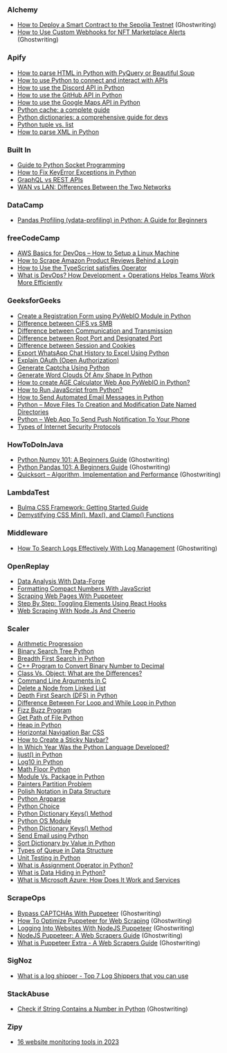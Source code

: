 ### Alchemy
- [How to Deploy a Smart Contract to the Sepolia Testnet](https://docs.alchemy.com/docs/how-to-deploy-a-smart-contract-to-the-sepolia-testnet) (Ghostwriting)
- [How to Use Custom Webhooks for NFT Marketplace Alerts](https://docs.alchemy.com/docs/how-to-use-custom-webhooks-for-nft-marketplace-alerts) (Ghostwriting)

### Apify
- [How to parse HTML in Python with PyQuery or Beautiful Soup](https://blog.apify.com/how-to-parse-html-in-python/)
- [How to use Python to connect and interact with APIs](https://blog.apify.com/python-and-apis/)
- [How to use the Discord API in Python](https://blog.apify.com/python-discord-api/)
- [How to use the GitHub API in Python](https://blog.apify.com/python-github-api/)
- [How to use the Google Maps API in Python](https://blog.apify.com/google-maps-api-python/)
- [Python cache: a complete guide](https://blog.apify.com/python-cache-complete-guide/)
- [Python dictionaries: a comprehensive guide for devs](https://blog.apify.com/python-dictionaries-ultimate-guide/)
- [Python tuple vs. list](https://blog.apify.com/python-tuple-vs-list/)
- [How to parse XML in Python](https://blog.apify.com/python-parse-xml/)

### Built In
- [Guide to Python Socket Programming](https://builtin.com/data-science/python-socket)
- [How to Fix KeyError Exceptions in Python](https://builtin.com/data-science/keyerror-python)
- [GraphQL vs REST APIs](https://builtin.com/software-engineering-perspectives/graphql-vs-rest)
- [WAN vs LAN: Differences Between the Two Networks](https://builtin.com/software-engineering-perspectives/wan-vs-lan)

### DataCamp
- [Pandas Profiling (ydata-profiling) in Python: A Guide for Beginners](https://www.datacamp.com/tutorial/pandas-profiling-ydata-profiling-in-python-guide)

### freeCodeCamp
- [AWS Basics for DevOps – How to Setup a Linux Machine](https://www.freecodecamp.org/news/aws-basics-for-devops/)
- [How to Scrape Amazon Product Reviews Behind a Login](https://www.freecodecamp.org/news/how-to-scrape-amazon-product-reviews-behind-a-login/)
- [How to Use the TypeScript satisfies Operator](https://www.freecodecamp.org/news/typescript-satisfies-operator/)
- [What is DevOps? How Development + Operations Helps Teams Work More Efficiently](https://www.freecodecamp.org/news/how-devops-works/)

### GeeksforGeeks
- [Create a Registration Form using PyWebIO Module in Python](https://www.geeksforgeeks.org/create-a-registration-form-using-pywebio-module-in-python/)
- [Difference between CIFS vs SMB](https://www.geeksforgeeks.org/difference-between-cifs-vs-smb/)
- [Difference between Communication and Transmission](https://www.geeksforgeeks.org/difference-between-communication-and-transmission/)
- [Difference between Root Port and Designated Port](https://www.geeksforgeeks.org/difference-between-root-port-and-designated-port/)
- [Difference between Session and Cookies](https://www.geeksforgeeks.org/difference-between-session-and-cookies/)
- [Export WhatsApp Chat History to Excel Using Python](https://www.geeksforgeeks.org/export-whatsapp-chat-history-to-excel-using-python/)
- [Explain OAuth (Open Authorization)](https://www.geeksforgeeks.org/explain-oauth-open-authorization/)
- [Generate Captcha Using Python](https://www.geeksforgeeks.org/generate-captcha-using-python/)
- [Generate Word Clouds Of Any Shape In Python](https://www.geeksforgeeks.org/generate-word-clouds-of-any-shape-in-python/)
- [How to create AGE Calculator Web App PyWebIO in Python?](https://www.geeksforgeeks.org/how-to-create-age-calculator-web-app-pywebio-in-python/)
- [How to Run JavaScript from Python?](https://www.geeksforgeeks.org/how-to-run-javascript-from-python/)
- [How to Send Automated Email Messages in Python](https://www.geeksforgeeks.org/how-to-send-automated-email-messages-in-python/)
- [Python – Move Files To Creation and Modification Date Named Directories](https://www.geeksforgeeks.org/python-move-files-to-creation-and-modification-date-named-directories/)
- [Python – Web App To Send Push Notification To Your Phone](https://www.geeksforgeeks.org/python-web-app-to-send-push-notification-to-your-phone/)
- [Types of Internet Security Protocols](https://www.geeksforgeeks.org/types-of-internet-security-protocols/)

### HowToDoInJava
- [Python Numpy 101: A Beginners Guide](https://howtodoinjava.com/python/numpy/python-numpy-tutorial/) (Ghostwriting)
- [Python Pandas 101: A Beginners Guide](https://howtodoinjava.com/python/pandas/python-pandas/) (Ghostwriting)
- [Quicksort – Algorithm, Implementation and Performance](https://howtodoinjava.com/algorithm/quicksort-java-example/) (Ghostwriting)

### LambdaTest
- [Bulma CSS Framework: Getting Started Guide](https://www.lambdatest.com/blog/bulma-css-framework/)
- [Demystifying CSS Min(), Max(), and Clamp() Functions](https://www.lambdatest.com/blog/css-min-max-clamp-functions/)

### Middleware
- [How To Search Logs Effectively With Log Management](https://middleware.io/blog/search-logs-effectively-with-log-management/) (Ghostwriting)

### OpenReplay
- [Data Analysis With Data-Forge](https://blog.openreplay.com/data-analysis-with-data-forge/)
- [Formatting Compact Numbers With JavaScript](https://blog.openreplay.com/formatting-compact-numbers-with-javascript/)
- [Scraping Web Pages With Puppeteer](https://blog.openreplay.com/scraping-web-pages-with-puppeteer/)
- [Step By Step: Toggling Elements Using React Hooks](https://blog.openreplay.com/step-by-step--toggling-elements-using-react-hooks/)
- [Web Scraping With Node.Js And Cheerio](https://blog.openreplay.com/web-scraping-with-node-js-and-cheerio/)

### Scaler
- [Arithmetic Progression](https://www.scaler.com/topics/arithmetic-progression/)
- [Binary Search Tree Python](https://www.scaler.com/topics/binary-search-tree-python/)
- [Breadth First Search in Python](https://www.scaler.com/topics/breadth-first-search-python/)
- [C++ Program to Convert Binary Number to Decimal](https://www.scaler.com/topics/binary-to-decimal-in-cpp/)
- [Class Vs. Object: What are the Differences?](https://www.scaler.com/topics/difference-between-class-and-object/)
- [Command Line Arguments in C](https://www.scaler.com/topics/c/command-line-arguments-in-c/)
- [Delete a Node from Linked List](https://www.scaler.com/topics/delete-a-node-from-linked-list/)
- [Depth First Search (DFS) in Python](https://www.scaler.com/topics/dfs-python/)
- [Difference Between For Loop and While Loop in Python](https://www.scaler.com/topics/difference-between-for-and-while-loop-in-python/)
- [Fizz Buzz Program](https://www.scaler.com/topics/fizz-buzz-program/)
- [Get Path of File Python](https://www.scaler.com/topics/get-path-of-file-python/)
- [Heap in Python](https://www.scaler.com/topics/heap-in-python/)
- [Horizontal Navigation Bar CSS](https://www.scaler.com/topics/horizontal-navigation-bar-css/)
- [How to Create a Sticky Navbar?](https://www.scaler.com/topics/sticky-navbar-css/)
- [In Which Year Was the Python Language Developed?](https://www.scaler.com/topics/in-which-year-was-the-python-language-developed/)
- [ljust() in Python](https://www.scaler.com/topics/ljust-in-python/)
- [Log10 in Python](https://www.scaler.com/topics/log10-python/)
- [Math Floor Python](https://www.scaler.com/topics/math-floor-python/)
- [Module Vs. Package in Python](https://www.scaler.com/topics/module-and-package-in-python/)
- [Painters Partition Problem](https://www.scaler.com/topics/painters-partition-problem/)
- [Polish Notation in Data Structure](https://www.scaler.com/topics/polish-notation-in-data-structure/)
- [Python Argparse](https://www.scaler.com/topics/python-argparse/)
- [Python Choice](https://www.scaler.com/topics/python-choice/)
- [Python Dictionary Keys() Method](https://www.scaler.com/topics/python-dictionary-keys/)
- [Python OS Module](https://www.scaler.com/topics/os-module-in-python/)
- [Python Dictionary Keys() Method](https://www.scaler.com/topics/python-dictionary-keys/)
- [Send Email using Python](https://www.scaler.com/topics/send-email-using-python/)
- [Sort Dictionary by Value in Python](https://www.scaler.com/topics/sort-dictionary-by-value-in-python/)
- [Types of Queue in Data Structure](https://www.scaler.com/topics/types-of-queue/)
- [Unit Testing in Python](https://www.scaler.com/topics/unit-testing-in-python/)
- [What is Assignment Operator in Python?](https://www.scaler.com/topics/assignment-operator-in-python/)
- [What is Data Hiding in Python?](https://www.scaler.com/topics/data-hiding-in-python/)
- [What is Microsoft Azure: How Does It Work and Services](https://www.scaler.com/topics/what-is-azure/)

### ScrapeOps
- [Bypass CAPTCHAs With Puppeteer](https://scrapeops.io/puppeteer-web-scraping-playbook/bypass-captchas-with-puppeteer/) (Ghostwriting)
- [How To Optimize Puppeteer for Web Scraping](https://scrapeops.io/puppeteer-web-scraping-playbook/nodejs-puppeteer-optimize-puppeteer/) (Ghostwriting)
- [Logging Into Websites With NodeJS Puppeteer](https://scrapeops.io/puppeteer-web-scraping-playbook/nodejs-puppeteer-logging-into-websites/) (Ghostwriting)
- [NodeJS Puppeteer: A Web Scrapers Guide](https://scrapeops.io/puppeteer-web-scraping-playbook/nodejs-puppeteer-guide/) (Ghostwriting)
- [What is Puppeteer Extra - A Web Scrapers Guide](https://scrapeops.io/puppeteer-web-scraping-playbook/nodejs-puppeteer-extra/) (Ghostwriting)

### SigNoz
- [What is a log shipper - Top 7 Log Shippers that you can use](https://signoz.io/blog/log-shipper/)

### StackAbuse
- [Check if String Contains a Number in Python](https://stackabuse.com/check-if-string-contains-a-number-in-python/) (Ghostwriting)

### Zipy
- [16 website monitoring tools in 2023](https://www.zipy.ai/blog/website-monitoring-tools)
